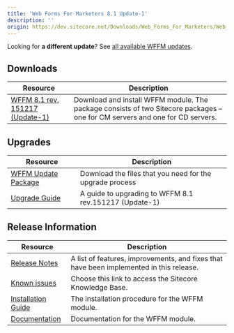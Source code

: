 ```yaml
---
title: 'Web Forms For Marketers 8.1 Update-1'
description: ''
origin: https://dev.sitecore.net/Downloads/Web_Forms_For_Marketers/Web_Forms_For_Marketers_81/Web_forms_for_marketers_81_Update1
---
```


  <Alert variant='warning' mb={4}>
    <AlertIcon />


Looking for **a different update**? See [all available WFFM updates](/downloads/Web_Forms_For_Marketers).

  </Alert>


## Downloads

| Resource                                                                                                                                                                                                                                                                                     | Description                                                                                                                  |
| -------------------------------------------------------------------------------------------------------------------------------------------------------------------------------------------------------------------------------------------------------------------------------------------- | ---------------------------------------------------------------------------------------------------------------------------- |
| [WFFM 8.1 rev. 151217 (Update-1)](https://scdp.blob.core.windows.net/downloads/Web%20Forms%20For%20Marketers/Web%20Forms%20For%20Marketers%2081/Web%20forms%20for%20marketers%2081%20Update1/Secure/Web%20Forms%20For%20Marketers%208.1%20rev.%20151217%20Update-1%20NOT%20SC%20PACKAGE.zip) | Download and install WFFM module. The package consists of two Sitecore packages – one for CM servers and one for CD servers. |

## Upgrades

| Resource                                                                                                                                                                                                                                                                                  | Description                                              |
| ----------------------------------------------------------------------------------------------------------------------------------------------------------------------------------------------------------------------------------------------------------------------------------------- | -------------------------------------------------------- |
| [WFFM Update Package](https://scdp.blob.core.windows.net/downloads/Web%20Forms%20For%20Marketers/Web%20Forms%20For%20Marketers%2081/Web%20forms%20for%20marketers%2081%20Update1/Secure/Web%20Forms%20For%20Marketers%208.1%20rev.%20151217%20Update%20Packages%20NOT%20SC%20PACKAGE.zip) | Download the files that you need for the upgrade process |
| [Upgrade Guide](https://scdp.blob.core.windows.net/downloads/Web%20Forms%20For%20Marketers/Web%20Forms%20For%20Marketers%2081/Web%20forms%20for%20marketers%2081%20Update1/Secure/WFFM%208%201%20Update-1%20Upgrade%20Guide.pdf)                                                          | A guide to upgrading to WFFM 8.1 rev.151217 (Update-1)   |

## Release Information

| Resource                                                                                                                                                                                                                                   | Description                                                                             |
| ------------------------------------------------------------------------------------------------------------------------------------------------------------------------------------------------------------------------------------------ | --------------------------------------------------------------------------------------- |
| [Release Notes](/downloads/Web_Forms_For_Marketers/Web_Forms_For_Marketers_81/Web_forms_for_marketers_81_Update1/Release_Notes)                                                                                                            | A list of features, improvements, and fixes that have been implemented in this release. |
| [Known issues](https://kb.sitecore.net/articles/390090)                                                                                                                                                                                    | Choose this link to access the Sitecore Knowledge Base.                                 |
| [Installation Guide](https://scdp.blob.core.windows.net/downloads/Web%20Forms%20For%20Marketers/Web%20Forms%20For%20Marketers%2081/Web%20forms%20for%20marketers%2081%20Update1/Secure/WFFM%208%201%20Update-1%20Installation%20Guide.pdf) | The installation procedure for the WFFM module.                                         |
| [Documentation](https://doc.sitecore.com/developers/81/web-forms-for-marketers/en/index-en.html)                                                                                                                                           | Documentation for the WFFM module.                                                      |
